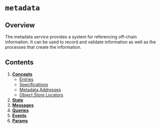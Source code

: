 # `metadata`

## Overview

The metadata service provides a system for referencing off-chain information.
It can be used to record and validate information as well as the processes that create the information.

## Contents

1. **[Concepts](01_concepts.md)**
    - [Entries](01_concepts.md#entries)
    - [Specifications](01_concepts.md#specifications)
    - [Metadata Addresses](01_concepts.md#metadata-addresses)
    - [Object Store Locators](01_concepts.md#object-store-locators)
1. **[State](02_state.md)**
1. **[Messages](03_messages.md)**
1. **[Queries](04_queries.md)**
1. **[Events](05_events.md)**
1. **[Params](06_params.md)**

